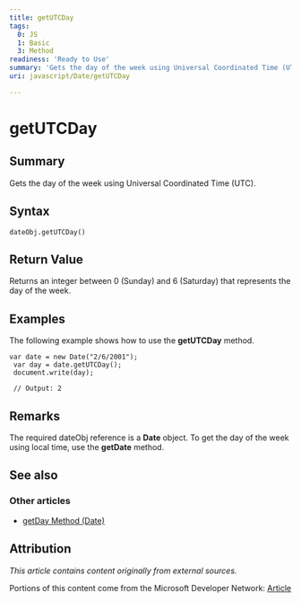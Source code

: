 ```yaml
---
title: getUTCDay
tags:
  0: JS
  1: Basic
  3: Method
readiness: 'Ready to Use'
summary: 'Gets the day of the week using Universal Coordinated Time (UTC).'
uri: javascript/Date/getUTCDay

---
```

# getUTCDay

## Summary

Gets the day of the week using Universal Coordinated Time (UTC).

## Syntax

    dateObj.getUTCDay()

## Return Value

Returns an integer between 0 (Sunday) and 6 (Saturday) that represents the day of the week.

## Examples

The following example shows how to use the **getUTCDay** method.

``` {.js}
var date = new Date("2/6/2001");
 var day = date.getUTCDay();
 document.write(day);

 // Output: 2
```

## Remarks

The required dateObj reference is a **Date** object. To get the day of the week using local time, use the **getDate** method.

## See also

### Other articles

-   [getDay Method (Date)](/javascript/Date/getDay)

## Attribution

*This article contains content originally from external sources.*

Portions of this content come from the Microsoft Developer Network: [Article](http://msdn.microsoft.com/en-us/library/ie/aexkzf1c(v=vs.94).aspx)

